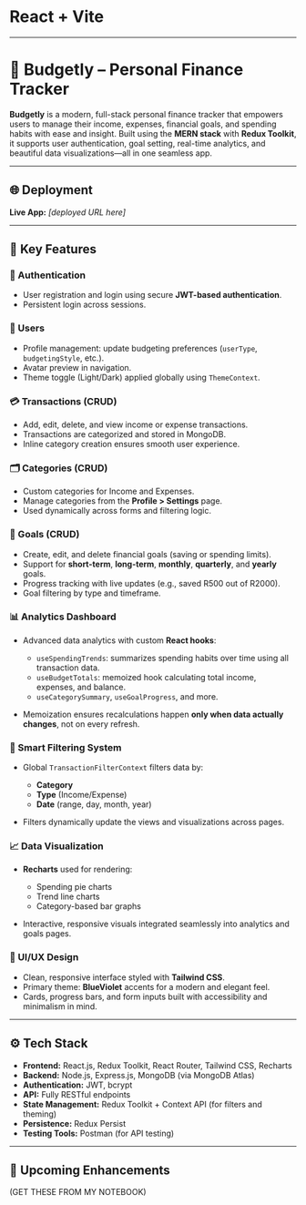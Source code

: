 # React + Vite


---

# 💸 Budgetly – Personal Finance Tracker

**Budgetly** is a modern, full-stack personal finance tracker that empowers users to manage their income, expenses, financial goals, and spending habits with ease and insight. Built using the **MERN stack** with **Redux Toolkit**, it supports user authentication, goal setting, real-time analytics, and beautiful data visualizations—all in one seamless app.

---

## 🌐 Deployment

**Live App:** *\[deployed URL here]*

---

## 🚀 Key Features

### 🔐 Authentication

* User registration and login using secure **JWT-based authentication**.
* Persistent login across sessions.

### 👤 Users

* Profile management: update budgeting preferences (`userType`, `budgetingStyle`, etc.).
* Avatar preview in navigation.
* Theme toggle (Light/Dark) applied globally using `ThemeContext`.

### 💳 Transactions (CRUD)

* Add, edit, delete, and view income or expense transactions.
* Transactions are categorized and stored in MongoDB.
* Inline category creation ensures smooth user experience.

### 🗂️ Categories (CRUD)

* Custom categories for Income and Expenses.
* Manage categories from the **Profile > Settings** page.
* Used dynamically across forms and filtering logic.

### 🎯 Goals (CRUD)

* Create, edit, and delete financial goals (saving or spending limits).
* Support for **short-term**, **long-term**, **monthly**, **quarterly**, and **yearly** goals.
* Progress tracking with live updates (e.g., saved R500 out of R2000).
* Goal filtering by type and timeframe.

### 📊 Analytics Dashboard

* Advanced data analytics with custom **React hooks**:

  * `useSpendingTrends`: summarizes spending habits over time using all transaction data.
  * `useBudgetTotals`: memoized hook calculating total income, expenses, and balance.
  * `useCategorySummary`, `useGoalProgress`, and more.
* Memoization ensures recalculations happen **only when data actually changes**, not on every refresh.

### 🧠 Smart Filtering System

* Global `TransactionFilterContext` filters data by:

  * **Category**
  * **Type** (Income/Expense)
  * **Date** (range, day, month, year)
* Filters dynamically update the views and visualizations across pages.

### 📈 Data Visualization

* **Recharts** used for rendering:

  * Spending pie charts
  * Trend line charts
  * Category-based bar graphs
* Interactive, responsive visuals integrated seamlessly into analytics and goals pages.

### 🎨 UI/UX Design

* Clean, responsive interface styled with **Tailwind CSS**.
* Primary theme: **BlueViolet** accents for a modern and elegant feel.
* Cards, progress bars, and form inputs built with accessibility and minimalism in mind.

---

## ⚙️ Tech Stack

* **Frontend:** React.js, Redux Toolkit, React Router, Tailwind CSS, Recharts
* **Backend:** Node.js, Express.js, MongoDB (via MongoDB Atlas)
* **Authentication:** JWT, bcrypt
* **API:** Fully RESTful endpoints
* **State Management:** Redux Toolkit + Context API (for filters and theming)
* **Persistence:** Redux Persist
* **Testing Tools:** Postman (for API testing)

---

## 📁 Upcoming Enhancements

(GET THESE FROM MY NOTEBOOK)

